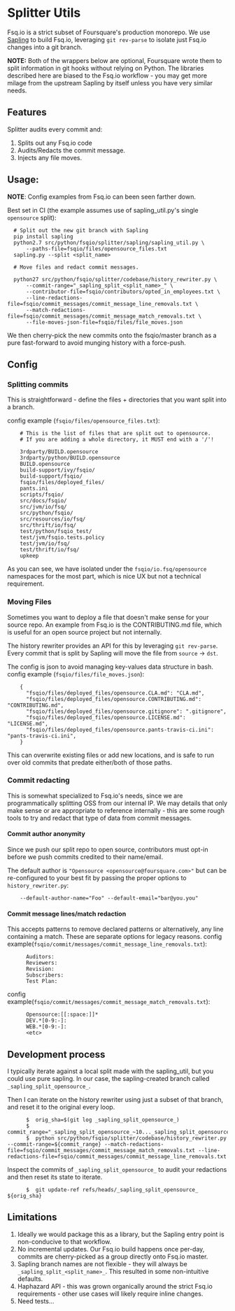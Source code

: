 # Splitter Utils
Fsq.io is a strict subset of Foursquare's production monorepo. We use [Sapling](https://github.com/jsirois/sapling) to build Fsq.io, leveraging `git rev-parse` to isolate just Fsq.io changes into a git branch.

**NOTE:** Both of the wrappers below are optional, Foursquare wrote them to split information in git hooks without relying on Python. The libraries described here are biased to the Fsq.io workflow - you may get more milage from the upstream Sapling by itself unless you have very similar needs.

## Features
Splitter audits every commit and:
1. Splits out any Fsq.io code
1. Audits/Redacts the commit message.
1. Injects any file moves.

## Usage:
**NOTE**: Config examples from Fsq.io can been seen farther down.

Best set in CI (the example assumes use of sapling_util.py's single `opensource` split):

      # Split out the new git branch with Sapling
      pip install sapling
      python2.7 src/python/fsqio/splitter/sapling/sapling_util.py \
          --paths-file=fsqio/files/opensource_files.txt
      sapling.py --split <split_name>

      # Move files and redact commit messages.

      python27 src/python/fsqio/splitter/codebase/history_rewriter.py \
          --commit-range="_sapling_split_<split_name>_" \
          --contributor-file=fsqio/contributors/opted_in_employees.txt \
          --line-redactions-file=fsqio/commit_messages/commit_message_line_removals.txt \
          --match-redactions-file=fsqio/commit_messages/commit_message_match_removals.txt \
          --file-moves-json-file=fsqio/files/file_moves.json

We then cherry-pick the new commits onto the fsqio/master branch as a pure fast-forward to avoid munging history with a force-push.

## Config
### Splitting commits
This is straightforward - define the files + directories that you want split into a branch.

config example (`fsqio/files/opensource_files.txt`):

        # This is the list of files that are split out to opensource.
        # If you are adding a whole directory, it MUST end with a '/'!

        3rdparty/BUILD.opensource
        3rdparty/python/BUILD.opensource
        BUILD.opensource
        build-support/ivy/fsqio/
        build-support/fsqio/
        fsqio/files/deployed_files/
        pants.ini
        scripts/fsqio/
        src/docs/fsqio/
        src/jvm/io/fsq/
        src/python/fsqio/
        src/resources/io/fsq/
        src/thrift/io/fsq/
        test/python/fsqio_test/
        test/jvm/fsqio.tests.policy
        test/jvm/io/fsq/
        test/thrift/io/fsq/
        upkeep

As you can see, we have isolated under the `fsqio/io.fsq/opensource` namespaces for the most part, which is nice UX but not a technical requirement.

### Moving Files
Sometimes you want to deploy a file that doesn't make sense for your source repo. An example from Fsq.io is the CONTRIBUTING.md file, which is useful for an open source project but not internally.

The history rewriter provides an API for this by leveraging  `git rev-parse`. Every commit that is split by Sapling will move the file from `source` -> `dst`.

The config is json to avoid managing key-values data structure in bash.
config example (`fsqio/files/file_moves.json`):

        {
          "fsqio/files/deployed_files/opensource.CLA.md": "CLA.md",
          "fsqio/files/deployed_files/opensource.CONTRIBUTING.md": "CONTRIBUTING.md",
          "fsqio/files/deployed_files/opensource.gitignore": ".gitignore",
          "fsqio/files/deployed_files/opensource.LICENSE.md": "LICENSE.md",
          "fsqio/files/deployed_files/opensource.pants-travis-ci.ini": "pants-travis-ci.ini",
        }

This can overwrite existing files or add new locations, and is safe to run over old commits that predate either/both of those paths.

### Commit redacting

This is somewhat specialized to Fsq.io's needs, since we are programmatically splitting OSS from our internal IP. We may details that only make sense or are appropriate to reference internally - this are some rough tools to try and redact that type of data from commit messages.

#### Commit author anonymity
Since we push our split repo to open source, contributors must opt-in  before we push commits credited to their name/email.

The default author is `"Opensource <opensource@foursquare.com>"` but can be re-configured to your best fit by passing the proper options to `history_rewriter.py`:

        --default-author-name="Foo" --default-email="bar@you.you"

#### Commit message lines/match redaction
This accepts patterns to remove declared patterns or alternatively, any line containing a match. These are separate options for legacy reasons.
config example(`fsqio/commit/messages/commit_message_line_removals.txt`):

          Auditors:
          Reviewers:
          Revision:
          Subscribers:
          Test Plan:

config example(`fsqio/commit/messages/commit_message_match_removals.txt`):

          Opensource:[[:space:]]*
          DEV.*[0-9:-]:
          WEB.*[0-9:-]:
          <etc>

## Development process
I typically iterate against a local split made with the sapling_util, but you could use pure sapling. In our case, the sapling-created branch called `_sapling_split_opensource_`.

Then I can iterate on the history rewriter using just a subset of that branch, and reset it to the original every loop.

          $  orig_sha=$(git log _sapling_split_opensource_)
          $  commit_range="_sapling_split_opensource_~10..._sapling_split_opensource_"
          $  python src/python/fsqio/splitter/codebase/history_rewriter.py --commit-range=${commit_range} --match-redactions-file=fsqio/commit_messages/commit_message_match_removals.txt --line-redactions-file=fsqio/commit_messages/commit_message_line_removals.txt


Inspect the commits of `_sapling_split_opensource_` to audit your redactions and then reset its state to iterate.

          $  git update-ref refs/heads/_sapling_split_opensource_ ${orig_sha}


## Limitations
1. Ideally we would package this as a library, but the Sapling entry point is non-conducive to that workflow.
1. No incremental updates. Our Fsq.io build happens once per-day, commits are cherry-picked as a group directly onto Fsq.io master.
1. Sapling branch names are not flexible - they will always be `_sapling_split_<split_name>_`. This resulted in some non-intuitive defaults.
1. Haphazard API - this was grown organically around the strict Fsq.io requirements - other use cases will likely require inline changes.
1. Need tests...
